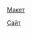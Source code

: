 [Макет](https://disk.yandex.ru/d/P8zOCa68d6wnnQ)

[Сайт](https://github.com/FrankyWo/movies-explorer-frontend)

